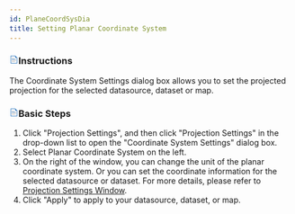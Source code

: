 ```yaml
---
id: PlaneCoordSysDia
title: Setting Planar Coordinate System
---
```

### ![](../../img/read.gif)Instructions

The Coordinate System Settings dialog box allows you to set the projected projection for the selected datasource, dataset or map.

### ![](../../img/read.gif)Basic Steps

  1. Click "Projection Settings", and then click "Projection Settings" in the drop-down list to open the "Coordinate System Settings" dialog box.
  2. Select Planar Coordinate System on the left. 
  3. On the right of the window, you can change the unit of the planar coordinate system. Or you can set the coordinate information for the selected datasource or dataset. For more details, please refer to [Projection Settings Window](PrjCoordSysSettingWin.htm). 
  4. Click "Apply" to apply to your datasource, dataset, or map.